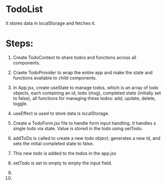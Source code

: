 # TodoList

It stores data in localStorage and fetches it.

# Steps:

1. Create TodoContext to share todos and functions across all components.
2. Craete TodoProvider to wrap the entire app and make the state and functions available to child components.
3. In App.jsx, create useState to manage todos, which is an array of todo objects, each containing an id, todo (msg), completed state (initially set to false), all functions for managing these todos: add, update, delete, toggle.
4. useEffect is used to store data is localStorage.

5. Create a TodoForm.jsx file to handle form input handling. It handles s single todo via state. Value is stored in the todo using setTodo.
6. addToDo is called to create a new todo object, generates a new Id, and sets the initial completed state to false.
7. This new todo is added to the todos in the app.jsx
8. setTodo is set to empty to empty the input field.

9.
10.
